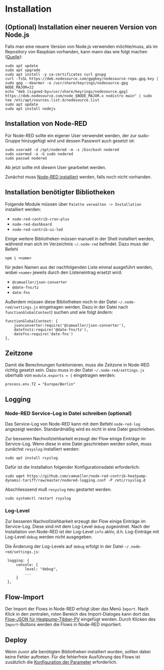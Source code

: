 # Installation
## (Optional) Installation einer neueren Version von Node.js
Falls man eine neuere Version von Node.js verwenden möchte/muss, als im Repository von Raspbian vorhanden, kann mann das wie folgt machen ([Quelle](https://pimylifeup.com/raspberry-pi-nodejs/)):

    sudo apt update
    sudo apt upgrade
    sudo apt install -y ca-certificates curl gnupg
    curl -fsSL https://deb.nodesource.com/gpgkey/nodesource-repo.gpg.key | sudo gpg --dearmor -o /usr/share/keyrings/nodesource.gpg
    NODE_MAJOR=22
    echo "deb [signed-by=/usr/share/keyrings/nodesource.gpg] https://deb.nodesource.com/node_$NODE_MAJOR.x nodistro main" | sudo tee /etc/apt/sources.list.d/nodesource.list
    sudo apt update
    sudo apt install nodejs

## Installation von Node-RED
Für Node-RED sollte ein eigener User verwendet werden, der zur sudo-Gruppe hinzugefügt wird und dessen Passwort auch gesetzt ist:

    sudo useradd -d /opt/nodered -m -s /bin/bash nodered
    sudo usermod -a -G sudo nodered
    sudo passwd nodered

Ab jetzt sollte mit diesem User gearbeitet werden.

Zunächst muss [Node-RED installiert](https://nodered.org/docs/getting-started/) werden, falls noch nicht vorhanden.

## Installation benötigter Bibliotheken
Folgende Module müssen über `Palette verwalten -> Installation` installiert werden:
- `node-red-contrib-cron-plus`
- `node-red-dashboard`
- `node-red-contrib-ui-led`

Einige weitere Bibliotheken müssen manuell in der Shell installiert werden, während man sich im Verzeichnis `~/.node-red` befindet. Dazu muss der Befehl 

    npm i <name>

für jeden Namen aus der nachfolgenden Liste einmal ausgeführt werden, wobei `<name>` jeweils durch den Listeneintrag ersetzt wird:

- `@camueller/json-converter`
- `@date-fns/tz`
- `date-fns`

Außerdem müssen diese Bibliotheken noch in der Datei `~/.node-red/settings.js` eingetragen werden. Dazu in der Datei nach `functionGlobalContext`) suchen und wie folgt ändern:

    functionGlobalContext: {
        jsonconverter:require('@camueller/json-converter'),
        datefnstz:require('@date-fns/tz'),
        datefns:require('date-fns')
    },

## Zeitzone
Damit die Berechnungen funktionieren, muss die Zeitzone in Node-RED richtig gesetzt sein.
Dazu muss in der Datei `~/.node-red/settings.js` oberhalb von `module.exports = {` eingetragen werden:

    process.env.TZ = "Europe/Berlin"

## Logging
### Node-RED Service-Log in Datei schreiben (optional)
Das Service-Log von Node-RED kann mit dem Befehl `node-red-log` angezeigt werden. Standardmäßig wird es nicht in eine Datei geschrieben.

Zur besseren Nachvollziehbarkeit erzeugt der Flow einige Einträge im Service-Log. Wenn diese in eine Datei geschrieben werden sollen, muss zunächst `resyslog` installiert werden:

    sudo apt install rsyslog

Dafür ist die Installation folgender Konfigurationsdatei erforderlich:


    sudo wget https://github.com/camueller/node-red-contrib-heatpump-dynamic-tariff/raw/master/nodered-logging.conf -P /etc/rsyslog.d

Abschliesssend muß `resyslog` neu gestartet werden:

    sudo systemctl restart rsyslog

### Log-Level
Zur besseren Nachvollziehbarkeit erzeugt der Flow einige Einträge im Service-Log. Diese sind mit dem Log-Level `debug` zugeordnet. Nach der Installation von Node-RED ist der Log-Level `info` aktiv, d.h. Log-Einträge mit Log-Level `debug` werden nicht ausgegeben.

Die Änderung der Log-Levels auf `debug` erfolgt in der Datei `~/.node-red/settings.js`:

     logging: {
         console: {
             level: "debug",
             ...
         }
     },

## Flow-Import
Der Import der Flows in Node-RED erfolgt über das Menü `Import`. Nach Klick in den zentralen, roten Bereich des Import-Dialoges kann dort das [Flow-JSON für Heatpump-Tibber-PV](https://raw.githubusercontent.com/camueller/node-red-contrib-dynamic-tariff/main/flow.json) eingefügt werden. Durch Klicken des `Import`-Buttons werden die Flows in Node-RED importiert. 

## Deploy
Wenn zuvor alle benötigten Bibliotheken installiert wurden, sollten dabei keine Fehler auftreten. Für die fehlerfreie Ausführung des Flows ist zusätzlich die [Konfiguration der Parameter](configuration.md) erforderlich.
